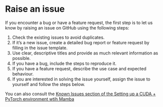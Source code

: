 # Raise an issue

If you encounter a bug or have a feature request, the first step is to let us know by raising an issue on GitHub using the following steps:

1. Check the existing issues to avoid duplicates.
2. If it’s a new issue, create a detailed bug report or feature request by filling in the issue template.
3. Use clear, descriptive titles and provide as much relevant information as possible.
4. If you have a bug, include the steps to reproduce it.
5. If you have a feature request, describe the use case and expected behaviour.
6. If you are interested in solving the issue yourself, assign the issue to yourself and follow the steps below.

You can also consult the [Known Issues section of the Setting up a CUDA + PyTorch environment wtih Mamba](./contributing/pytorch-mamba-env.md#known-issues)